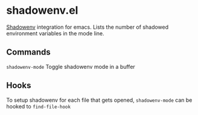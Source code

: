 # shadowenv.el
[Shadowenv](https://shopify.github.io/shadowenv) integration for emacs. Lists the number of shadowed environment variables in the mode line.

## Commands
`shadowenv-mode` Toggle shadowenv mode in a buffer

## Hooks
To setup shadowenv for each file that gets opened, `shadowenv-mode` can be hooked to `find-file-hook`
